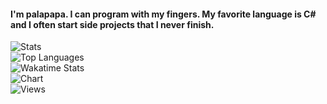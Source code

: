 #### I'm palapapa. I can program with my fingers. My favorite language is C# and I often start side projects that I never finish.
![Stats](https://github-readme-stats.vercel.app/api?username=palapapa&show_icons=true&theme=merko&layout)
<br>
![Top Languages](https://github-readme-stats.vercel.app/api/top-langs/?username=palapapa&theme=merko&layout=compact)
<br>
![Wakatime Stats](https://github-readme-stats.vercel.app/api/wakatime?username=palapapa&theme=merko)
<br>
![Chart](https://wakatime.com/share/@palapapa/f76707a7-0ea5-46c8-8aec-d2589112284d.svg)
<br>
![Views](https://komarev.com/ghpvc/?username=palapapa&style=flat-square&color=green)

